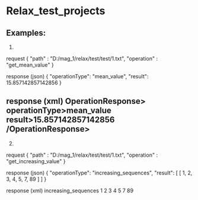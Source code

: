 # Relax_test_projects

Examples:
 --------------------------------------------
1) 
request 
{
    "path" : "D:/mag_1/relax/test/test/1.txt",
    "operation" : "get_mean_value"
}

response (json)
{
    "operationType": "mean_value",
    "result": 15.857142857142856
}

response (xml)
OperationResponse>
    operationType>mean_value</operationType>
    result>15.857142857142856</result>
/OperationResponse>
 --------------------------------------------
2) 
request 
{
    "path" : "D:/mag_1/relax/test/test/1.txt",
    "operation" : "get_increasing_value"
}

response (json)
{
    "operationType": "increasing_sequences",
    "result": [
        [
            1,
            2,
            3,
            4,
            5,
            7,
            89
        ]
    ]
}

response (xml)
<OperationResponse>
    <operationType>increasing_sequences</operationType>
    <result>1</result>
    <result>2</result>
    <result>3</result>
    <result>4</result>
    <result>5</result>
    <result>7</result>
    <result>89</result>
</OperationResponse>
